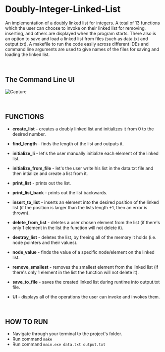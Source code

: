 # Doubly-Integer-Linked-List

An implementation of a doubly linked list for integers. A total of 13 functions which the user can choose to invoke on their linked list for removing, inserting, and others are displayed when the program starts. There also is an option to save and load a linked list from files (such as data.txt and output.txt). A makefile to run the code easily across different IDEs and command line arguments are used to give names of the files for saving and loading the linked list.

<br>

The Command Line UI 
---
![Capture](https://github.com/user-attachments/assets/e9d2fb7b-7d00-493a-92af-96756e29cdd8)

<br>

FUNCTIONS
---

- **create_list** - creates a doubly linked list and initializes it from 0 to the desired number.

- **find_length** - finds the length of the list and outputs it.

- **initialize_li** - let's the user manually initialize each element of the linked list.

- **initialize_from_file** - let's the user write his list in the data.txt file and then intialize and create a list from it.

- **print_list** - prints out the list.

- **print_list_back** - prints out the list backwards.

- **insert_to_list** - inserts an element into the desired position of the linked list (if the position is larger than the lists length +1, then an error is thrown).

- **delete_from_list** - deletes a user chosen element from the list (if there's only 1 element in the list the function will not delete it).

- **destroy_list** - deletes the list, by freeing all of the memory it holds (i.e. node pointers and their values).

- **node_value** - finds the value of a specific node/element on the linked list.

- **remove_smallest** - removes the smallest element from the linked list (if there's only 1 element in the list the function will not delete it).

- **save_to_file** - saves the created linked list during runtime into output.txt file.

- **UI** - displays all of the operations the user can invoke and invokes them.

<br>

HOW TO RUN
---

* Navigate through your terminal to the project's folder.
* Run command `make`
* Run command `main.exe data.txt output.txt`
